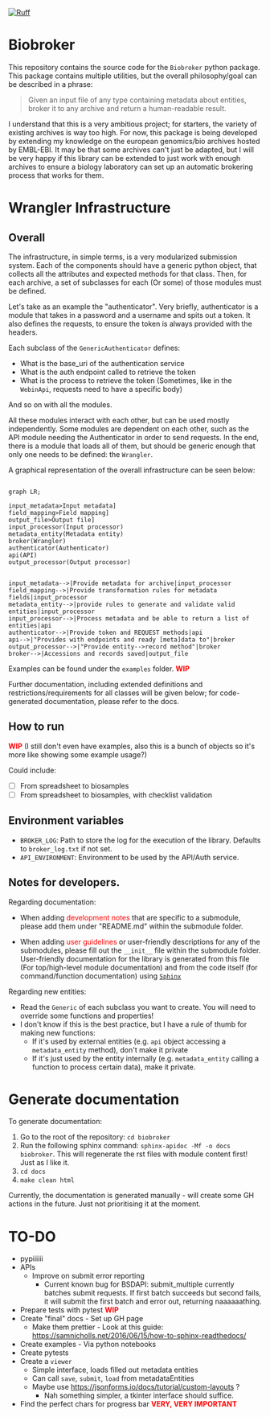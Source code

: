 [![Ruff](https://img.shields.io/endpoint?url=https://raw.githubusercontent.com/astral-sh/ruff/main/assets/badge/v2.json)](https://github.com/astral-sh/ruff)

# Biobroker

This repository contains the source code for the `Biobroker` python package. This package contains
multiple utilities, but the overall philosophy/goal can be described in a phrase:


>Given an input file of any type containing metadata about entities, broker it to any archive
> and return a human-readable result.

I understand that this is a very ambitious project; for starters, the variety of existing archives
is way too high. For now, this package is being developed by extending my knowledge on the european
genomics/bio archives hosted by EMBL-EBI. It may be that some archives can't just be adapted, but I
will be very happy if this library can be extended to just work with enough archives to ensure a biology
laboratory can set up an automatic brokering process that works for them.

# Wrangler Infrastructure

## Overall

The infrastructure, in simple terms, is a very modularized submission system. Each of the components
should have a generic python object, that collects all the attributes and expected methods for
that class. Then, for each archive, a set of subclasses for each (Or some) of those modules must be
defined.

Let's take as an example the "authenticator". Very briefly, authenticator is a module that takes in
a password and a username and spits out a token. It also defines the requests, to ensure the token is
always provided with the headers.

Each subclass of the `GenericAuthenticator` defines:
- What is the base_uri of the authentication service
- What is the auth endpoint called to retrieve the token
- What is the process to retrieve the token (Sometimes, like in the `WebinApi`, requests need to have a
specific body)

And so on with all the modules.

All these modules interact with each other, but can be used mostly independently. Some modules are dependent
on each other, such as the API module needing the Authenticator in order to send requests. In the end, there
is a module that loads all of them, but should be generic enough that only one needs to be defined: the `Wrangler`.

A graphical representation of the overall infrastructure can be seen below:

```{mermaid}

graph LR;

input_metadata>Input metadata]
field_mapping>Field mapping]
output_file>Output file]
input_processor(Input processor)
metadata_entity(Metadata entity)
broker(Wrangler)
authenticator(Authenticator)
api(API)
output_processor(Output processor)


input_metadata-->|Provide metadata for archive|input_processor
field_mapping-->|Provide transformation rules for metadata fields|input_processor
metadata_entity-->|provide rules to generate and validate valid entities|input_processor
input_processor-->|Process metadata and be able to return a list of entities|api
authenticator-->|Provide token and REQUEST methods|api
api-->|"Provides with endpoints and ready [meta]data to"|broker
output_processor-->|"Provide entity-->record method"|broker
broker-->|Accessions and records saved|output_file
```

Examples can be found under the `examples` folder. <span style="color:red">**WIP**</span>

Further documentation, including extended definitions and restrictions/requirements for all classes will
be given below; for code-generated documentation, please refer to the docs.

## How to run

<span style="color:red">**WIP**</span> (I still don't even have examples, also this is a bunch of objects so it's more
like showing some example usage?)

Could include:
- [ ] From spreadsheet to biosamples
- [ ] From spreadsheet to biosamples, with checklist validation

## Environment variables

- `BROKER_LOG`: Path to store the log for the execution of the library. Defaults to `broker_log.txt` if not set.
- `API_ENVIRONMENT`: Environment to be used by the API/Auth service.

## Notes for developers.
Regarding documentation:

- When adding <span style="color:red">development notes</span> that are specific to a submodule, please add them under "README.md" within the
  submodule folder.

- When adding <span style="color:red">user guidelines</span> or user-friendly descriptions for any of the submodules, please fill out the
  `__init__` file within the submodule folder. User-friendly documentation for the library is generated from
  this file (For top/high-level module documentation) and from the code itself (for command/function documentation)
  using [`Sphinx`](https://www.sphinx-doc.org/en/master/)

Regarding new entities:
- Read the `Generic` of each subclass you want to create. You will need to override some functions and properties!
- I don't know if this is the best practice, but I have a rule of thumb for making new functions:
    - If it's used by external entities (e.g. `api` object accessing a `metadata_entity` method), don't make it private
    - If it's just used by the entity internally (e.g. `metadata_entity` calling a function to process certain data), make
      it private.


# Generate documentation

To generate documentation:

1. Go to the root of the repository: `cd biobroker`
2. Run the following sphinx command: `sphinx-apidoc -Mf -o docs biobroker`. This will regenerate the rst files with 
   module content first! Just as I like it.
3. `cd docs`
4. `make clean html`

Currently, the documentation is generated manually - will create some GH actions in the future. Just not prioritising
it at the moment.


# TO-DO
- pypiiiiii
- APIs
    - Improve on submit error reporting
        - Current known bug for BSDAPI: submit_multiple currently batches submit requests. If first batch succeeds but second
          fails, it will submit the first batch and error out, returning naaaaaathing.
- Prepare tests with pytest <span style="color:red">**WIP**</span>
- Create "final" docs - Set up GH page
    - Make them prettier - Look at this guide: https://samnicholls.net/2016/06/15/how-to-sphinx-readthedocs/
- Create examples - Via python notebooks
- Create pytests
- Create a `viewer`
    - Simple interface, loads filled out metadata entities
    - Can call `save`, `submit`, `load` from metadataEntities
    - Maybe use https://jsonforms.io/docs/tutorial/custom-layouts ?
      - Nah something simpler, a tkinter interface should suffice.
- Find the perfect chars for progress bar <span style="color:red">**VERY, VERY IMPORTANT**</span>